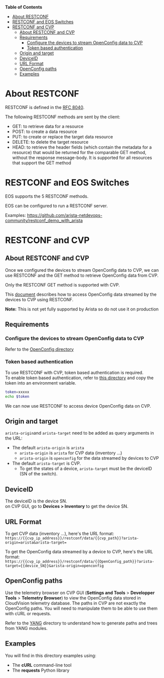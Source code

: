**Table of Contents**

- [About RESTCONF](#about-restconf)
- [RESTCONF and EOS Switches](#restconf-and-eos-switches)
- [RESTCONF and CVP](#restconf-and-cvp)
  - [About RESTCONF and CVP](#about-restconf-and-cvp)
  - [Requirements](#requirements)
    - [Configure the devices to stream OpenConfig data to CVP](#configure-the-devices-to-stream-openconfig-data-to-cvp)
    - [Token based authentication](#token-based-authentication)
  - [Origin and target](#origin-and-target)
  - [DeviceID](#deviceid)
  - [URL Format](#url-format)
  - [OpenConfig paths](#openconfig-paths)
  - [Examples](#examples)

# About RESTCONF

RESTCONF is defined in the [RFC 8040](https://datatracker.ietf.org/doc/html/rfc8040).

The following RESTCONF methods are sent by the client:

- GET: to retrieve data for a resource
- POST: to create a data resource
- PUT: to create or replace the target data resource
- DELETE: to delete the target resource
- HEAD: to retrieve the header fields (which contain the metadata for a resource) that would be returned for the comparable GET method, without the response message-body. It is supported for all resources that support the GET method

# RESTCONF and EOS Switches

EOS supports the 5 RESTCONF methods.

EOS can be configured to run a RESTCONF server.

Examples: https://github.com/arista-netdevops-community/restconf_demo_with_arista

# RESTCONF and CVP

## About RESTCONF and CVP

Once we configured the devices to stream OpenConfig data to CVP, we can use RESTCONF and the GET method to retrieve OpenConfig data from CVP.

Only the RESTCONF GET method is supported with CVP.

This [document](https://aristanetworks.force.com/AristaCommunity/s/article/Understanding-CloudVIsion-APIs-and-accessing-NetDB-data) describes how to access OpenConfig data streamed by the devices to CVP using RESTCONF.

**Note:** This is not yet fully supported by Arista so do not use it on production

## Requirements

### Configure the devices to stream OpenConfig data to CVP

Refer to the [OpenConfig directory](../OpenConfig)

### Token based authentication

To use RESTCONF with CVP, token based authentication is required.  
To enable token based authentication, refer to [this directory](../Token%20based%20authentication) and copy the token into an environment variable.

```bash
token=xxxxx
echo $token
```

We can now use RESTCONF to access device OpenConfig data on CVP.

## Origin and target

`arista-origin`and `arista-target` need to be added as query arguments in the URL:

- The default `arista-origin` is `arista`
  - `arista-origin` is `arista` for CVP data (inventory ...)
  - `arista-origin` is `openconfig` for the data streamed by devices to CVP
- The default `arista-target` is CVP.
  - To get the states of a device, `arista-target` must be the deviceID (SN of the switch).

## DeviceID

The deviceID is the device SN.  
on CVP GUI, go to **Devices > Inventory** to get the device SN.  

## URL Format

To get CVP data (inventory ...), here's the URL format:  
```https://{{cvp_ip_address}}/restconf/data/{{cvp_path}}?arista-origin=arista&arista-target=```

To get the OpenConfig data streamed by a device to CVP, here's the URL format:  
```https://{{cvp_ip_address}}/restconf/data/{{OpenConfig_path}}?arista-target={{device_SN}}&arista-origin=openconfig```

## OpenConfig paths

Use the telemetry browser on CVP GUI (**Settings and Tools** > **Developper Tools** > **Telemetry Browser**) to view the OpenConfig data stored in CloudVision telemetry database. The paths in CVP are not exactly the OpenConfig paths. You will need to manipulate them to be able to use them with cURL or requests.

Refer to the [YANG](../YANG/) directory to understand how to generate paths and trees from YANG modules.

## Examples

You will find in this directory examples using:

- The **cURL** command-line tool
- The **requests** Python library
